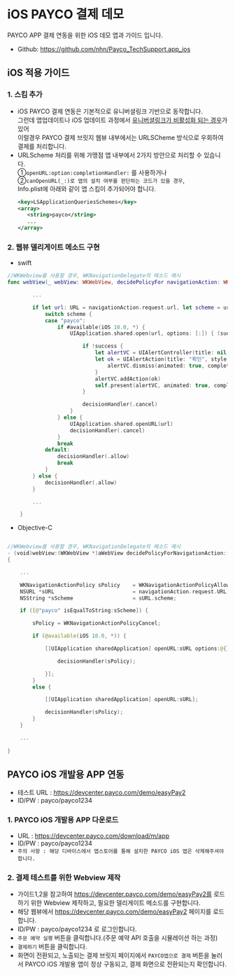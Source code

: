 # iOS PAYCO 결제 데모

PAYCO APP 결제 연동을 위한 iOS 데모 앱과 가이드 입니다.
* Github: https://github.com/nhn/Payco_TechSupport.app_ios

## iOS 적용 가이드

### 1. 스킴 추가
* iOS PAYCO 결제 연동은 기본적으로 유니버셜링크 기반으로 동작합니다.  
  그런데 앱업데이트나 iOS 업데이트 과정에서 [유니버셜링크가 비활성화 되는 경우](https://openradar.appspot.com/4999496467480576)가 있어  
  이럴경우 PAYCO 결제 브릿지 웹뷰 내부에서는 URLSCheme 방식으로 우회하여 결제를 처리합니다.  
* URLScheme 처리를 위해 가맹점 앱 내부에서 2가지 방안으로 처리할 수 있습니다.  
  ①`openURL:option:completionHandler:` 를 사용하거나  
  ②`canOpenURL(_:)로 앱의 설치 여부를 판단하는 코드가 있을 경우`,  
  Info.plist에 아래와 같이 앱 스킴이 추가되어야 합니다.  
     ```xml
    <key>LSApplicationQueriesSchemes</key>
    <array>
        <string>payco</string>
        ...
    </array>
    ```

### 2. 웹뷰 델리게이트 메소드 구현

* swift

```swift
//WKWebview를 사용할 경우, WKNavigationDelegate의 메소드 예시
func webView(_ webView: WKWebView, decidePolicyFor navigationAction: WKNavigationAction, decisionHandler: @escaping (WKNavigationActionPolicy) -> Void) {

        ...

        if let url: URL = navigationAction.request.url, let scheme = url.scheme {
            switch scheme {
            case "payco":
                if #available(iOS 10.0, *) {
                    UIApplication.shared.open(url, options: [:]) { (success) in

                        if !success {
                            let alertVC = UIAlertController(title: nil, message: "앱을 정상적으로 실행할 수 없습니다.", preferredStyle: .alert)
                            let ok = UIAlertAction(title: "확인", style: .default) { (action) in
                                alertVC.dismiss(animated: true, completion: nil)
                            }
                            alertVC.addAction(ok)
                            self.present(alertVC, animated: true, completion: nil)
                        }

                        decisionHandler(.cancel)
                    }
                } else {
                    UIApplication.shared.openURL(url)
                    decisionHandler(.cancel)
                }
                break
            default:
                decisionHandler(.allow)
                break
            }
        } else {
            decisionHandler(.allow)
        }

        ...

    }
```


* Objective-C

```swift

//WKWebview를 사용할 경우, WKNavigationDelegate의 메소드 예시
- (void)webView:(WKWebView *)aWebView decidePolicyForNavigationAction:(WKNavigationAction *)navigationAction decisionHandler:(void (^)(WKNavigationActionPolicy))decisionHandler
{

    ...

    WKNavigationActionPolicy sPolicy    = WKNavigationActionPolicyAllow;
    NSURL *sURL                         = navigationAction.request.URL;
    NSString *sScheme                   = sURL.scheme;

    if ([@"payco" isEqualToString:sScheme]) {

        sPolicy = WKNavigationActionPolicyCancel;

        if (@available(iOS 10.0, *)) {

            [[UIApplication sharedApplication] openURL:sURL options:@{} completionHandler:^(BOOL sSuccess) {

                decisionHandler(sPolicy);

            }];
        }
        else {

            [[UIApplication sharedApplication] openURL:sURL];

            decisionHandler(sPolicy);
        }
    }

    ...
    
}
```

## PAYCO iOS 개발용 APP 연동

* 테스트 URL : https://devcenter.payco.com/demo/easyPay2
* ID/PW : payco/payco1234

### 1. PAYCO iOS 개발용 APP 다운로드

* URL : https://devcenter.payco.com/download/m/app
* ID/PW : payco/payco1234
* `주의 사항 : 해당 디바이스에서 앱스토어를 통해 설치한 PAYCO iOS 앱은 삭제해주셔야 합니다.`

### 2. 결제 테스트를 위한 Webview 제작

* 가이드1,2을 참고하여 https://devcenter.payco.com/demo/easyPay2를 로드하기 위한 Webview 제작하고, 필요한 델리게이트 메소드를 구현합니다.
* 해당 웹뷰에서  https://devcenter.payco.com/demo/easyPay2 페이지를 로드합니다.
* ID/PW : payco/payco1234 로 로그인합니다.
* `주문 예약 실행` 버튼을 클릭합니다.(주문 예약 API 호출을 시뮬레이션 하는 과정)
* `결제하기` 버튼을 클릭합니다.
* 화면이 전환되고, 노출되는 결제 브릿지 페이지에서 `PAYCO앱으로 결제` 버튼을 눌러서 PAYCO iOS 개발용 앱이 정상 구동되고, 결제 화면으로 전환되는지 확인합니다.

